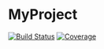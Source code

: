 # MyProject

[![Build Status](https://github.com/aarongraybill/MyProject.jl/actions/workflows/CI.yml/badge.svg?branch=main)](https://github.com/aarongraybill/MyProject.jl/actions/workflows/CI.yml?query=branch%3Amain)
[![Coverage](https://codecov.io/gh/aarongraybill/MyProject.jl/branch/main/graph/badge.svg)](https://codecov.io/gh/aarongraybill/MyProject.jl)
